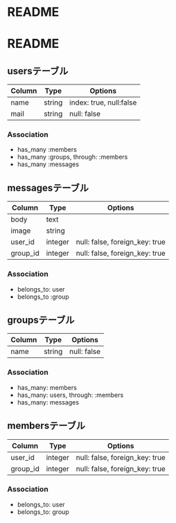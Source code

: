 # README

# README

## usersテーブル
|Column|Type|Options|
|------|----|-------|
|name|string|index: true, null:false|
|mail|string|null: false|

### Association
- has_many :members
- has_many :groups, through: :members
- has_many :messages

## messagesテーブル
|Column|Type|Options|
|------|----|-------|
|body|text||
|image|string||
|user_id|integer|null: false, foreign_key: true|
|group_id|integer|null: false, foreign_key: true|

### Association
- belongs_to: user
- belongs_to :group

## groupsテーブル
|Column|Type|Options|
|------|----|-------|
|name|string|null: false|

### Association
- has_many: members
- has_many: users, through: :members
- has_many: messages

## membersテーブル
|Column|Type|Options|
|------|----|-------|
|user_id|integer|null: false, foreign_key: true|
|group_id|integer|null: false, foreign_key: true|

### Association
- belongs_to: user
- belongs_to: group
